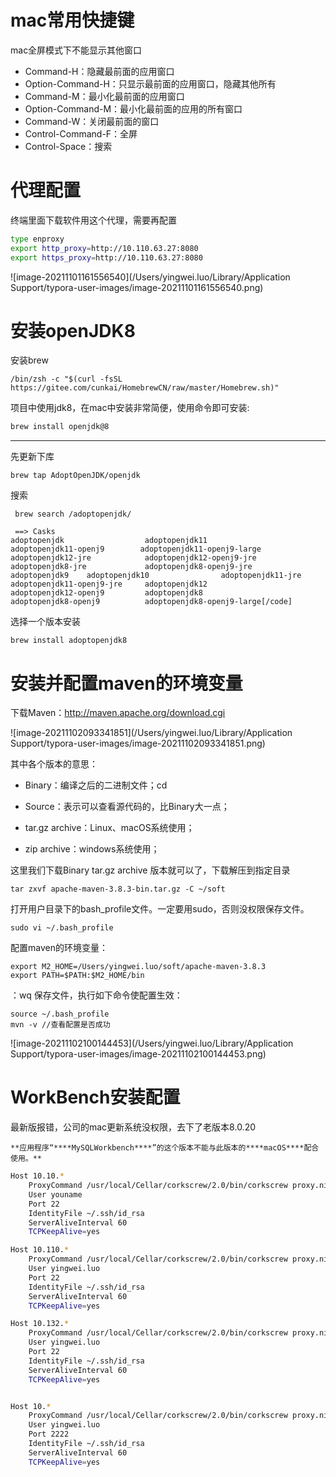 

# mac常用快捷键

mac全屏模式下不能显示其他窗口

- Command-H：隐藏最前面的应用窗口
- Option-Command-H：只显示最前面的应用窗口，隐藏其他所有
- Command-M：最小化最前面的应用窗口
- Option-Command-M：最小化最前面的应用的所有窗口
- Command-W：关闭最前面的窗口
- Control-Command-F：全屏 
- Control-Space：搜索



# 代理配置

终端里面下载软件用这个代理，需要再配置

```bash
type enproxy
export http_proxy=http://10.110.63.27:8080
export https_proxy=http://10.110.63.27:8080 
```

![image-20211101161556540](/Users/yingwei.luo/Library/Application Support/typora-user-images/image-20211101161556540.png)

# 安装openJDK8

安装brew

```
/bin/zsh -c "$(curl -fsSL https://gitee.com/cunkai/HomebrewCN/raw/master/Homebrew.sh)"
```

项目中使用jdk8，在mac中安装非常简便，使用命令即可安装:

```bash
brew install openjdk@8
```

----

先更新下库

```
brew tap AdoptOpenJDK/openjdk
```


搜索

```
 brew search /adoptopenjdk/ 

 ==> Casks
adoptopenjdk                  adoptopenjdk11                adoptopenjdk11-openj9        adoptopenjdk11-openj9-large   adoptopenjdk12-jre            adoptopenjdk12-openj9-jre       adoptopenjdk8-jre             adoptopenjdk8-openj9-jre      adoptopenjdk9    adoptopenjdk10                adoptopenjdk11-jre            adoptopenjdk11-openj9-jre     adoptopenjdk12                adoptopenjdk12-openj9         adoptopenjdk8                 adoptopenjdk8-openj9          adoptopenjdk8-openj9-large[/code]
```

选择一个版本安装

```
brew install adoptopenjdk8
```



# 安装并配置maven的环境变量

下载Maven：http://maven.apache.org/download.cgi

![image-20211102093341851](/Users/yingwei.luo/Library/Application Support/typora-user-images/image-20211102093341851.png)

其中各个版本的意思：

- Binary：编译之后的二进制文件；cd 

- Source：表示可以查看源代码的，比Binary大一点；

- tar.gz archive：Linux、macOS系统使用；

- zip archive：windows系统使用；

这里我们下载Binary tar.gz archive 版本就可以了，下载解压到指定目录

```
tar zxvf apache-maven-3.8.3-bin.tar.gz -C ~/soft
```

打开用户目录下的bash_profile文件。一定要用sudo，否则没权限保存文件。

```
sudo vi ~/.bash_profile
```

配置maven的环境变量：

```
export M2_HOME=/Users/yingwei.luo/soft/apache-maven-3.8.3
export PATH=$PATH:$M2_HOME/bin
```

：wq 保存文件，执行如下命令使配置生效：

```
source ~/.bash_profile
mvn -v //查看配置是否成功
```

![image-20211102100144453](/Users/yingwei.luo/Library/Application Support/typora-user-images/image-20211102100144453.png)



# WorkBench安装配置

最新版报错，公司的mac更新系统没权限，去下了老版本8.0.20

```
**应用程序“****MySQLWorkbench****”的这个版本不能与此版本的****macOS****配合使用。**
```



```bash
Host 10.10.*
    ProxyCommand /usr/local/Cellar/corkscrew/2.0/bin/corkscrew proxy.nioint.com 8080   %h %p
    User youname
    Port 22
    IdentityFile ~/.ssh/id_rsa
    ServerAliveInterval 60
    TCPKeepAlive=yes

Host 10.110.*
    ProxyCommand /usr/local/Cellar/corkscrew/2.0/bin/corkscrew proxy.nioint.com 8080   %h %p
    User yingwei.luo
    Port 22
    IdentityFile ~/.ssh/id_rsa
    ServerAliveInterval 60
    TCPKeepAlive=yes

Host 10.132.*
    ProxyCommand /usr/local/Cellar/corkscrew/2.0/bin/corkscrew proxy.nioint.com 8080   %h %p
    User yingwei.luo
    Port 22
    IdentityFile ~/.ssh/id_rsa
    ServerAliveInterval 60
    TCPKeepAlive=yes


Host 10.*
    ProxyCommand /usr/local/Cellar/corkscrew/2.0/bin/corkscrew proxy.nioint.com 8080   %h %p
    User yingwei.luo
    Port 2222
    IdentityFile ~/.ssh/id_rsa
    ServerAliveInterval 60
    TCPKeepAlive=yes
```

